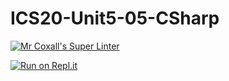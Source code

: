 # ICS20-Unit5-05-CSharp

[![Mr Coxall's Super Linter](https://github.com/Lucas-Tyman/ICS20-Unit5-05-CSharp/workflows/Mr%20Coxall's%20Super%20Linter/badge.svg)](https://github.com/Lucas-Tyman/ICS20-Unit5-05-CSharp/actions)

[![Run on Repl.it](https://repl.it/badge/github/Lucas-Tyman/ICS20-Unit5-05-CSharp)](https://repl.it/github/Lucas-Tyman/ICS20-Unit5-05-CSharp)
